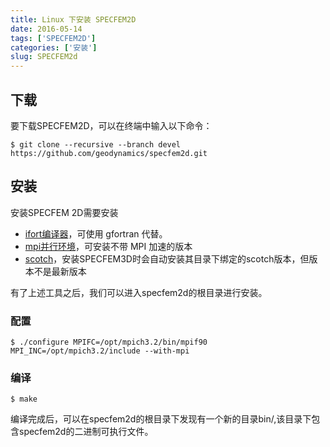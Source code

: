 ```yaml
---
title: Linux 下安装 SPECFEM2D
date: 2016-05-14
tags: ['SPECFEM2D']
categories: ['安装']
slug: SPECFEM2d
---
```


## 下载

要下载SPECFEM2D，可以在终端中输入以下命令：

``` {.console}
$ git clone --recursive --branch devel https://github.com/geodynamics/specfem2d.git
```

## 安装

安装SPECFEM 2D需要安装

- [ifort编译器](https://blog.seisman.info/intel-non-commercial-software/)，可使用 gfortran 代替。
- [mpi并行环境](https://nicklinyi.github.io/mpich)，可安装不带 MPI 加速的版本
- [scotch](https://nicklinyi.github.io/scotch)，安装SPECFEM3D时会自动安装其目录下绑定的scotch版本，但版本不是最新版本


有了上述工具之后，我们可以进入specfem2d的根目录进行安装。

### 配置

``` {.console}
$ ./configure MPIFC=/opt/mpich3.2/bin/mpif90 MPI_INC=/opt/mpich3.2/include --with-mpi
```

### 编译

``` {.console}
$ make
```

编译完成后，可以在specfem2d的根目录下发现有一个新的目录bin/,该目录下包含specfem2d的二进制可执行文件。


